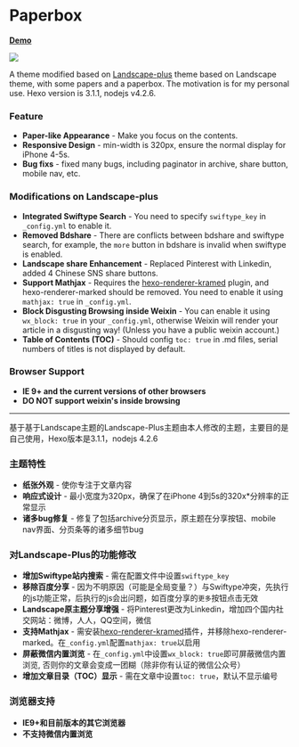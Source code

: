 # Paperbox

 [**Demo**](http://sun11.me)
 
 ![](http://77g58m.com1.z0.glb.clouddn.com/responsive-design.png)

A theme modified based on [Landscape-plus](https://github.com/xiangming/landscape-plus) theme based on Landscape theme, with some papers and a paperbox. The motivation is for my personal use. Hexo version is 3.1.1, nodejs v4.2.6.

### Feature

* **Paper-like Appearance** - Make you focus on the contents.
* **Responsive Design** - min-width is 320px, ensure the normal display for iPhone 4-5s.
* **Bug fixs** - fixed many bugs, including paginator in archive, share button, mobile nav, etc.

### Modifications on Landscape-plus

* **Integrated Swiftype Search** - You need to specify `swiftype_key` in `_config.yml` to enable it.
* **Removed Bdshare** - There are conflicts between bdshare and swiftype search, for example, the `more` button in bdshare is invalid when swiftype is enabled.
* **Landscape share Enhancement** - Replaced Pinterest with Linkedin, added 4 Chinese SNS share buttons.
* **Support Mathjax** - Requires the [hexo-renderer-kramed](https://github.com/sun11/hexo-renderer-kramed) plugin, and hexo-renderer-marked should be removed. You need to enable it using `mathjax: true` in `_config.yml`.
* **Block Disgusting Browsing inside Weixin** - You can enable it using `wx_block: true` in your `_config.yml`, otherwise Weixin will render your article in a disgusting way! (Unless you have a public weixin account.)
* **Table of Contents (TOC)** - Should config `toc: true` in .md files, serial numbers of titles is not displayed by default.

### Browser Support

* **IE 9+ and the current versions of other browsers**
* **DO NOT support weixin's inside browsing**

---
 
基于基于Landscape主题的Landscape-Plus主题由本人修改的主题，主要目的是自己使用，Hexo版本是3.1.1，nodejs 4.2.6

### 主题特性

* **纸张外观** - 使你专注于文章内容
* **响应式设计** - 最小宽度为320px，确保了在iPhone 4到5s的320x*分辨率的正常显示
* **诸多bug修复** - 修复了包括archive分页显示，原主题在分享按钮、mobile nav界面、分页条等的诸多细节bug

### 对Landscape-Plus的功能修改

* **增加Swiftype站内搜索** - 需在配置文件中设置`swiftype_key`
* **移除百度分享** - 因为不明原因（可能是全局变量？）与Swiftype冲突，先执行的js功能正常，后执行的js会出问题，如百度分享的`更多`按钮点击无效
* **Landscape原主题分享增强** - 将Pinterest更改为Linkedin，增加四个国内社交网站：微博，人人，QQ空间，微信
* **支持Mathjax** - 需安装[hexo-renderer-kramed](https://github.com/sun11/hexo-renderer-kramed)插件，并移除hexo-renderer-marked。在`_config.yml`配置`mathjax: true`以启用
* **屏蔽微信内置浏览** - 在`_config.yml`中设置`wx_block: true`即可屏蔽微信内置浏览, 否则你的文章会变成一团糊（除非你有认证的微信公众号）
* **增加文章目录（TOC）显示** - 需在文章中设置`toc: true`，默认不显示编号

### 浏览器支持

* **IE9+和目前版本的其它浏览器**
* **不支持微信内置浏览**
